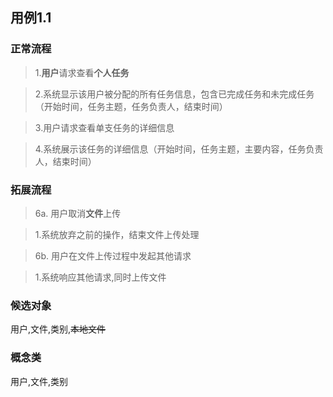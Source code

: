 ## 用例1.1

### 正常流程

>1.**用户**请求查看**个人任务**

>2.系统显示该用户被分配的所有任务信息，包含已完成任务和未完成任务（开始时间，任务主题，任务负责人，结束时间）

>3.用户请求查看单支任务的详细信息

>4.系统展示该任务的详细信息（开始时间，任务主题，主要内容，任务负责人，结束时间）


### 拓展流程

>6a. 用户取消**文件**上传

>1.系统放弃之前的操作，结束文件上传处理

>6b. 用户在文件上传过程中发起其他请求

>1.系统响应其他请求,同时上传文件

### 候选对象

用户,文件,类别,~~本地文件~~

### 概念类

用户,文件,类别


